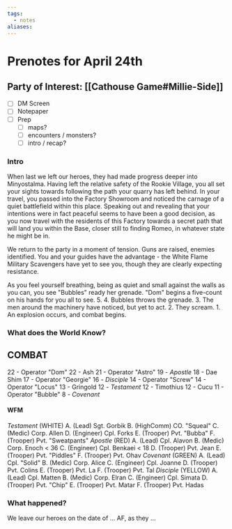 ```yaml
---
tags:
  - notes
aliases:
---
```


# Prenotes for April 24th
## Party of Interest: [[Cathouse Game#Millie-Side]]
- [ ] DM Screen
- [ ] Notepaper
- [ ] Prep
	- [ ] maps?
	- [ ] encounters / monsters?
	- [ ] intro / recap?

### Intro
When last we left our heroes, they had made progress deeper into Minyostalma. Having left the relative safety of the Rookie Village, you all set your sights towards following the path your quarry has left behind. In your travel, you passed into the Factory Showroom and noticed the carnage of a quiet battlefield within this place. Speaking out and revealing that your intentions were in fact peaceful seems to have been a good decision, as you now travel with the residents of this Factory towards a secret path that will land you within the Base, closer still to finding Romeo, in whatever state he might be in.

We return to the party in a moment of tension. Guns are raised, enemies identified. You and your guides have the advantage - the White Flame Military Scavengers have yet to see you, though they are clearly expecting resistance.

As you feel yourself breathing, being as quiet and small against the walls as you can, you see "Bubbles" ready her grenade. "Dom" begins a five-count on his hands for you all to see. 5. 4. Bubbles throws the grenade. 3. The men around the machinery have noticed, but yet to act. 2. They scream. 1. An explosion occurs, and combat begins.

### What does the World Know?
## COMBAT
22 - Operator "Dom"
22 - Ash
21 - Operator "Astro"
19 - *Apostle*
18 - Dae Shim
17 - Operator "Georgie"
16 - *Disciple*
14 - Operator "Screw"
14 - Operator "Locus"
13 - Gringold
12 - *Testament*
12 - Timothius
12 - Cucu
11 - Operator "Bubble"
8 - *Covenant*

#### WFM
*Testament* (WHITE)
	A. (Lead) Sgt. Gorbik
	B. (HighComm) CO. "Squeal"
	C. (Medic) Corp. Allen
	D. (Engineer) Cpl. Forks
	E. (Trooper) Pvt. "Bubba"
	F. (Trooper) Pvt. "Sweatpants"
*Apostle* (RED)
	A. (Lead) Cpl. Alavon
	B. (Medic) Corp. Enoch < 36
	C. (Engineer) Cpl. Benkaei < 18
	D. (Trooper) Pvt. Jean
	E. (Trooper) Pvt. "Piddles"
	F. (Trooper) Pvt. Ohav
*Covenant* (GREEN)
	A. (Lead) Cpl. "Solid"
	B. (Medic) Corp. Alice
	C. (Engineer) Cpl. Joanne
	D. (Trooper) Pvt. Colins
	E. (Trooper) Pvt. La
	F. (Trooper) Pvt. Tal
*Disciple* (YELLOW)
	A. (Lead) Cpl. Matten
	B. (Medic) Corp. Elran
	C. (Engineer) Cpl. Simata
	D. (Trooper) Pvt. "Chip"
	E. (Trooper) Pvt. Matar
	F. (Trooper) Pvt. Hadas

### What happened?


We leave our heroes on the date of ... AF, as they ...